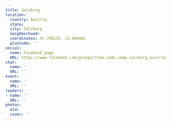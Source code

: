 ```yaml
---
title: Salzburg
location:
  country: Austria
  state: 
  city: Salzburg
  neighborhood: 
  coordinates: 47.798135, 13.046481
  plusCode: ''
social:
  name: Facebook page
  URL: https://www.facebook.com/groups/free.code.camp.salzburg.austria
chat:
  name: ''
  URL: ''
event:
  name: ''
  URL: ''
leaders:
- name: ''
  URL: ''
photos:
  old: 
  cover: ''
---
```

